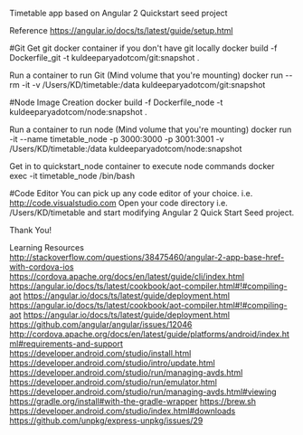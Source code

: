 Timetable app based on Angular 2 Quickstart seed project

Reference
https://angular.io/docs/ts/latest/guide/setup.html

#Git
Get git docker container if you don't have git locally
docker build -f Dockerfile_git -t kuldeeparyadotcom/git:snapshot .

Run a container to run Git (Mind volume that you're mounting)
docker run --rm -it -v /Users/KD/timetable:/data kuldeeparyadotcom/git:snapshot

#Node
Image Creation
docker build -f Dockerfile_node -t kuldeeparyadotcom/node:snapshot .

Run a container to run node (Mind volume that you're mounting)
docker run -it --name timetable_node -p 3000:3000 -p 3001:3001  -v /Users/KD/timetable:/data kuldeeparyadotcom/node:snapshot

Get in to quickstart_node container to execute node commands
docker exec -it timetable_node /bin/bash

#Code Editor
You can pick up any code editor of your choice.
i.e. http://code.visualstudio.com
Open your code directory i.e. /Users/KD/timetable and start modifying Angular 2 Quick Start Seed project.

Thank You!


Learning Resources
http://stackoverflow.com/questions/38475460/angular-2-app-base-href-with-cordova-ios
https://cordova.apache.org/docs/en/latest/guide/cli/index.html
https://angular.io/docs/ts/latest/cookbook/aot-compiler.html#!#compiling-aot
https://angular.io/docs/ts/latest/guide/deployment.html
https://angular.io/docs/ts/latest/cookbook/aot-compiler.html#!#compiling-aot
https://angular.io/docs/ts/latest/guide/deployment.html
https://github.com/angular/angular/issues/12046
http://cordova.apache.org/docs/en/latest/guide/platforms/android/index.html#requirements-and-support
https://developer.android.com/studio/install.html
https://developer.android.com/studio/intro/update.html
https://developer.android.com/studio/run/managing-avds.html
https://developer.android.com/studio/run/emulator.html
https://developer.android.com/studio/run/managing-avds.html#viewing
https://gradle.org/install#with-the-gradle-wrapper
https://brew.sh
https://developer.android.com/studio/index.html#downloads
https://github.com/unpkg/express-unpkg/issues/29


